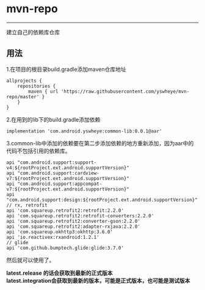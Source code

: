 # mvn-repo   
---
建立自己的依赖库仓库    

## 用法  
1.在项目的根目录build.gradle添加maven仓库地址

	allprojects {
	    repositories {
	        maven { url 'https://raw.githubusercontent.com/yswheye/mvn-repo/master' }
	    }
    }

2.在用到的lib下的build.gradle添加依赖  

	implementation 'com.android.yswheye:common-lib:0.0.1@aar'
	
3.common-lib中添加的依赖要在第二步添加依赖的地方重新添加，因为aar中的代码不包括引用的依赖库。 
	
	api "com.android.support:support-v4:${rootProject.ext.android.supportVersion}"
    api "com.android.support:cardview-v7:${rootProject.ext.android.supportVersion}"
    api "com.android.support:appcompat-v7:${rootProject.ext.android.supportVersion}"
    api "com.android.support:design:${rootProject.ext.android.supportVersion}"
    // rx, retrofit
    api 'com.squareup.retrofit2:retrofit:2.2.0'
    api 'com.squareup.retrofit2:retrofit-converters:2.2.0'
    api 'com.squareup.retrofit2:converter-gson:2.2.0'
    api 'com.squareup.retrofit2:adapter-rxjava:2.2.0'
    api 'com.squareup.okhttp3:okhttp:3.6.0'
    api 'io.reactivex:rxandroid:1.2.1'
    // glide
    api 'com.github.bumptech.glide:glide:3.7.0' 

然后就可以使用了。  

**latest.release 的话会获取到最新的正式版本  
latest.integration会获取到最新的版本，可能是正式版本，也可能是测试版本**
